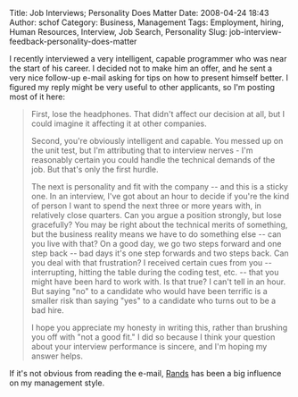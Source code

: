 Title: Job Interviews; Personality Does Matter
Date: 2008-04-24 18:43
Author: schof
Category: Business, Management
Tags: Employment, hiring, Human Resources, Interview, Job Search, Personality
Slug: job-interview-feedback-personality-does-matter

I recently interviewed a very intelligent, capable programmer who was
near the start of his career. I decided not to make him an offer, and he
sent a very nice follow-up e-mail asking for tips on how to present
himself better. I figured my reply might be very useful to other
applicants, so I'm posting most of it here:

> First, lose the headphones. That didn't affect our decision at all,
> but I could imagine it affecting it at other companies.
>
> Second, you're obviously intelligent and capable. You messed up on the
> unit test, but I'm attributing that to interview nerves - I'm
> reasonably certain you could handle the technical demands of the job.
> But that's only the first hurdle.
>
> The next is personality and fit with the company -- and this is a
> sticky one. In an interview, I've got about an hour to decide if
> you're the kind of person I want to spend the next three or more years
> with, in relatively close quarters. Can you argue a position strongly,
> but lose gracefully? You may be right about the technical merits of
> something, but the business reality means we have to do something
> else -- can you live with that? On a good day, we go two steps forward
> and one step back -- bad days it's one step forwards and two steps
> back. Can you deal with that frustration? I received certain cues from
> you -- interrupting, hitting the table during the coding test, etc. --
> that you might have been hard to work with. Is that true? I can't tell
> in an hour. But saying "no" to a candidate who would have been
> terrific is a smaller risk than saying "yes" to a candidate who turns
> out to be a bad hire.
>
> I hope you appreciate my honesty in writing this, rather than brushing
> you off with "not a good fit." I did so because I think your question
> about your interview performance is sincere, and I'm hoping my answer
> helps.

If it's not obvious from reading the e-mail,
[Rands](http://www.randsinrepose.com/) has been a big influence on my
management style.

